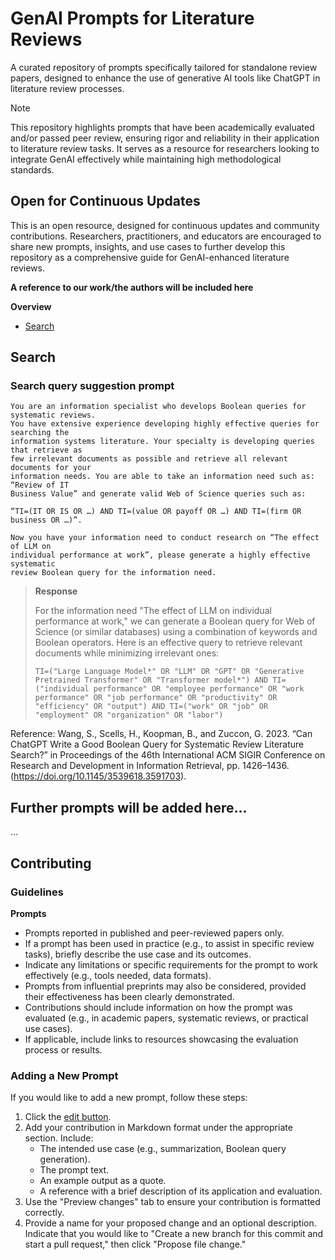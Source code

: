 # GenAI Prompts for Literature Reviews

A curated repository of prompts specifically tailored for standalone review papers, designed to enhance the use of generative AI tools like ChatGPT in literature review processes.

> [!NOTE]  
> This repository highlights prompts that have been academically evaluated and/or passed peer review, ensuring rigor and reliability in their application to literature review tasks. It serves as a resource for researchers looking to integrate GenAI effectively while maintaining high methodological standards.

## Open for Continuous Updates

This is an open resource, designed for continuous updates and community contributions. Researchers, practitioners, and educators are encouraged to share new prompts, insights, and use cases to further develop this repository as a comprehensive guide for GenAI-enhanced literature reviews.

**A reference to our work/the authors will be included here**

**Overview**

- [Search](#search)

## Search

### Search query suggestion prompt

```
You are an information specialist who develops Boolean queries for systematic reviews.
You have extensive experience developing highly effective queries for searching the 
information systems literature. Your specialty is developing queries that retrieve as
few irrelevant documents as possible and retrieve all relevant documents for your
information needs. You are able to take an information need such as: “Review of IT 
Business Value” and generate valid Web of Science queries such as:

“TI=(IT OR IS OR …) AND TI=(value OR payoff OR …) AND TI=(firm OR business OR …)”.

Now you have your information need to conduct research on “The effect of LLM on 
individual performance at work”, please generate a highly effective systematic 
review Boolean query for the information need.
```

> **Response**
> 
> For the information need "The effect of LLM on individual performance at work," we can generate a Boolean query for Web of Science (or similar databases) using a combination of keywords and Boolean operators. Here is an effective query to retrieve relevant documents while minimizing irrelevant ones:
> 
> `TI=("Large Language Model*" OR "LLM" OR "GPT" OR "Generative Pretrained Transformer" OR "Transformer model*") AND TI=("individual performance" OR "employee performance" OR "work performance" OR "job performance" OR "productivity" OR "efficiency" OR "output") AND TI=("work" OR "job" OR "employment" OR "organization" OR "labor")`

Reference: Wang, S., Scells, H., Koopman, B., and Zuccon, G. 2023. “Can ChatGPT Write a Good Boolean Query for Systematic Review Literature Search?” in Proceedings of the 46th International ACM SIGIR Conference on Research and Development in Information Retrieval, pp. 1426–1436. (https://doi.org/10.1145/3539618.3591703).

## Further prompts will be added here...

...

## Contributing

### Guidelines

**Prompts**  
- Prompts reported in published and peer-reviewed papers only.  
- If a prompt has been used in practice (e.g., to assist in specific review tasks), briefly describe the use case and its outcomes.  
- Indicate any limitations or specific requirements for the prompt to work effectively (e.g., tools needed, data formats).
- Prompts from influential preprints may also be considered, provided their effectiveness has been clearly demonstrated.
- Contributions should include information on how the prompt was evaluated (e.g., in academic papers, systematic reviews, or practical use cases).  
- If applicable, include links to resources showcasing the evaluation process or results.

### Adding a New Prompt

If you would like to add a new prompt, follow these steps:  

1. Click the [edit button](https://github.com/digital-work-lab/gen-ai-lr-prompts/edit/main/README.md).  
2. Add your contribution in Markdown format under the appropriate section. Include:  
   - The intended use case (e.g., summarization, Boolean query generation).  
   - The prompt text.  
   - An example output as a quote.
   - A reference with a brief description of its application and evaluation.  
3. Use the "Preview changes" tab to ensure your contribution is formatted correctly.  
4. Provide a name for your proposed change and an optional description. Indicate that you would like to "Create a new branch for this commit and start a pull request," then click "Propose file change."



